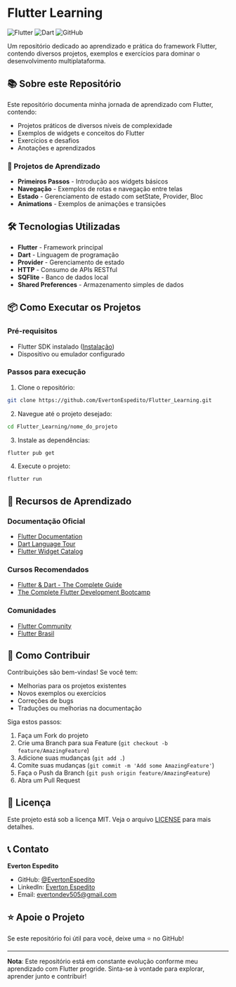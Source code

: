 # Flutter Learning

![Flutter](https://img.shields.io/badge/Flutter-02569B?style=for-the-badge&logo=flutter&logoColor=white)
![Dart](https://img.shields.io/badge/Dart-0175C2?style=for-the-badge&logo=dart&logoColor=white)
![GitHub](https://img.shields.io/github/license/EvertonEspedito/Flutter_Learning?style=for-the-badge)

Um repositório dedicado ao aprendizado e prática do framework Flutter, contendo diversos projetos, exemplos e exercícios para dominar o desenvolvimento multiplataforma.

## 📚 Sobre este Repositório

Este repositório documenta minha jornada de aprendizado com Flutter, contendo:

- Projetos práticos de diversos níveis de complexidade
- Exemplos de widgets e conceitos do Flutter
- Exercícios e desafios
- Anotações e aprendizados


### 🎯 Projetos de Aprendizado
- **Primeiros Passos** - Introdução aos widgets básicos
- **Navegação** - Exemplos de rotas e navegação entre telas
- **Estado** - Gerenciamento de estado com setState, Provider, Bloc
- **Animations** - Exemplos de animações e transições

## 🛠️ Tecnologias Utilizadas

- **Flutter** - Framework principal
- **Dart** - Linguagem de programação
- **Provider** - Gerenciamento de estado
- **HTTP** - Consumo de APIs RESTful
- **SQFlite** - Banco de dados local
- **Shared Preferences** - Armazenamento simples de dados

## 📦 Como Executar os Projetos

### Pré-requisitos
- Flutter SDK instalado ([Instalação](https://flutter.dev/docs/get-started/install))
- Dispositivo ou emulador configurado

### Passos para execução
1. Clone o repositório:
```bash
git clone https://github.com/EvertonEspedito/Flutter_Learning.git
```

2. Navegue até o projeto desejado:
```bash
cd Flutter_Learning/nome_do_projeto
```

3. Instale as dependências:
```bash
flutter pub get
```

4. Execute o projeto:
```bash
flutter run
```


## 📖 Recursos de Aprendizado

### Documentação Oficial
- [Flutter Documentation](https://flutter.dev/docs)
- [Dart Language Tour](https://dart.dev/guides/language/language-tour)
- [Flutter Widget Catalog](https://flutter.dev/docs/development/ui/widgets)

### Cursos Recomendados
- [Flutter & Dart - The Complete Guide](https://www.udemy.com/course/learn-flutter-dart-to-build-ios-android-apps/)
- [The Complete Flutter Development Bootcamp](https://www.appbrewery.co/p/flutter-development-bootcamp-with-dart)

### Comunidades
- [Flutter Community](https://flutter.dev/community)
- [Flutter Brasil](https://flutterbrasil.com/)

## 🤝 Como Contribuir

Contribuições são bem-vindas! Se você tem:

- Melhorias para os projetos existentes
- Novos exemplos ou exercícios
- Correções de bugs
- Traduções ou melhorias na documentação

Siga estos passos:

1. Faça um Fork do projeto
2. Crie uma Branch para sua Feature (`git checkout -b feature/AmazingFeature`)
3. Adicione suas mudanças (`git add .`)
4. Comite suas mudanças (`git commit -m 'Add some AmazingFeature'`)
5. Faça o Push da Branch (`git push origin feature/AmazingFeature`)
6. Abra um Pull Request

## 📝 Licença

Este projeto está sob a licença MIT. Veja o arquivo [LICENSE](LICENSE) para mais detalhes.

## 📞 Contato

**Everton Espedito**

- GitHub: [@EvertonEspedito](https://github.com/EvertonEspedito)
- LinkedIn: [Everton Espedito](https://www.linkedin.com/in/everton-espedito-3062071a3/)
- Email: evertondev505@gmail.com

## ⭐ Apoie o Projeto

Se este repositório foi útil para você, deixe uma ⭐ no GitHub!

---

**Nota**: Este repositório está em constante evolução conforme meu aprendizado com Flutter progride. Sinta-se à vontade para explorar, aprender junto e contribuir!
